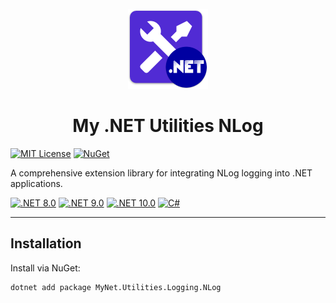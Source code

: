<div id="top"></div>

<!-- PROJECT INFO -->
<br />
<div align="center">
  <img src="../../assets/MyNetUtilities.png" width="128" alt="MyNetUtilities">
</div>

<h1 align="center">My .NET Utilities NLog</h1>

[![MIT License](https://img.shields.io/github/license/sandre58/mynet?style=for-the-badge)](https://github.com/sandre58/mynet/blob/main/LICENSE)
[![NuGet](https://img.shields.io/nuget/v/MyNet.Utilities.Logging.NLog?style=for-the-badge)](https://www.nuget.org/packages/MyNet.Utilities.Logging.NLog)

A comprehensive extension library for integrating NLog logging into .NET applications.

[![.NET 8.0](https://img.shields.io/badge/.NET-8.0-purple)](#)
[![.NET 9.0](https://img.shields.io/badge/.NET-9.0-purple)](#)
[![.NET 10.0](https://img.shields.io/badge/.NET-10.0-purple)](#)
[![C#](https://img.shields.io/badge/language-C%23-blue)](#)

---

## Installation

Install via NuGet:

```bash
dotnet add package MyNet.Utilities.Logging.NLog